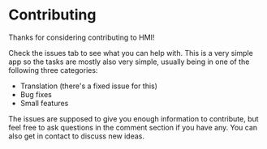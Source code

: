 # Contributing
Thanks for considering contributing to HMI!

Check the issues tab to see what you can help with. This is a very simple app so the tasks are mostly also very simple, usually being in one of the following three categories:

* Translation (there's a fixed issue for this)
* Bug fixes
* Small features

The issues are supposed to give you enough information to contribute, but feel free to ask questions in the comment section if you have any. You can also get in contact to discuss new ideas.
